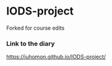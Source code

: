 # IODS-project
Forked for course edits

### Link to the diary
https://juhomon.github.io/IODS-project/
